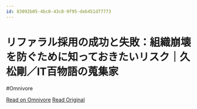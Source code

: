 ```yaml
---
id: 83092b05-4bc0-43c8-9f95-deb451d77773
---
```


# リファラル採用の成功と失敗：組織崩壊を防ぐために知っておきたいリスク｜久松剛／IT百物語の蒐集家
#Omnivore

[Read on Omnivore](https://omnivore.app/me/it-191b05d6d7d)
[Read Original](https://comemo.nikkei.com/n/n465f7d440f08?sub_rt=share_pb)


